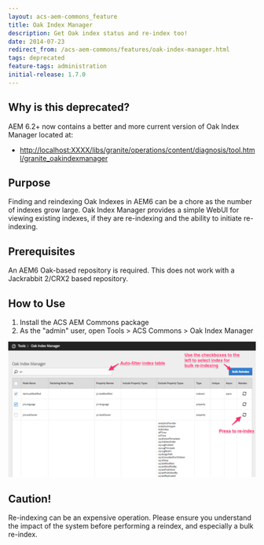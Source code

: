 ```yaml
---
layout: acs-aem-commons_feature
title: Oak Index Manager
description: Get Oak index status and re-index too!
date: 2014-07-23
redirect_from: /acs-aem-commons/features/oak-index-manager.html
tags: deprecated
feature-tags: administration
initial-release: 1.7.0
---
```


## Why is this deprecated?

AEM 6.2+ now contains a better and more current version of Oak Index Manager located at:

* [http://localhost:XXXX/libs/granite/operations/content/diagnosis/tool.html/granite_oakindexmanager](http://localhost:4502/libs/granite/operations/content/diagnosis/tool.html/granite_oakindexmanager)


## Purpose

Finding and reindexing Oak Indexes in AEM6 can be a chore as the number of indexes grow large. Oak Index Manager provides a simple WebUI for viewing existing indexes, if they are re-indexing and the ability to initiate re-indexing.

## Prerequisites

An AEM6 Oak-based repository is required. This does not work with a Jackrabbit 2/CRX2 based repository.

## How to Use

1. Install the ACS AEM Commons package
2. As the "admin" user, open Tools > ACS Commons > Oak Index Manager

![image](images/screenshot.png)

## Caution!

Re-indexing can be an expensive operation. Please ensure you understand the impact of the system before performing a reindex, and especially a bulk re-index.